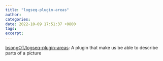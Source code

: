 ```yaml
---
title: "logseq-plugin-areas"
author: 
categories: 
date: 2022-10-09 17:51:37 +0800
tags: 
excerpt: 
---
```






[bsongOT/logseq-plugin-areas](https://github.com/bsongOT/logseq-plugin-areas): A plugin that make us be able to describe parts of a picture









